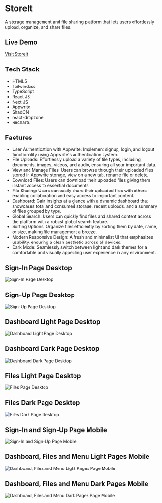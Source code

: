 # StoreIt
A storage management and file sharing platform that lets users effortlessly upload, organize, and share files.

## Live Demo
[Visit StoreIt](https://store-it-twickes-projects.vercel.app/)

## Tech Stack
- HTML5
- Tailwindcss
- TypeScript
- React JS
- Next JS
- Appwrite
- ShadCN
- react-dropzone
- Recharts

## Faetures
 - User Authentication with Appwrite: Implement signup, login, and logout functionality using Appwrite's authentication system.
 - FIle Uploads: Effortlessly upload a variety of file types, including documents, images, videos, and audio, ensuring all your important data.
 - View and Manage Files: Users can browse through their uploaded files stored in Appwrite storage, view on a new tab, rename file or delete.
 - Download Files: Users can download their uploaded files giving them instant access to essential documents.
 - File Sharing: Users can easily share their uploaded files with others, enabling collaboration and easy access to important content.
 - Dashboard: Gain insights at a glance with a dynamic dashboard that showcases total and consumed storage, recent uploads, and a summary of files grouped by type.
 - Global Search: Users can quickly find files and shared content across the platform with a robust global search feature.
 - Sorting Options: Organize files efficiently by sorting them by date, name, or size, making file management a breeze.
 - Modern Responsive Design: A fresh and minimalist UI that emphasizes usability, ensuring a clean aesthetic across all devices.
 - Dark Mode: Seamlessly switch between light and dark themes for a comfortable and visually appealing user experience in any environment.

## Sign-In Page Desktop
![Sign-In Page Desktop](https://github.com/TwickE/ReadmeImages/blob/main/StoreItSignIn.png?raw=true)

## Sign-Up Page Desktop
![Sign-Up Page Desktop](https://github.com/TwickE/ReadmeImages/blob/main/StoreItSignUp.png?raw=true)

## Dashboard Light Page Desktop
![Dashboard Light Page Desktop](https://github.com/TwickE/ReadmeImages/blob/main/StoreItDashboardLight.png?raw=true)

## Dashboard Dark Page Desktop
![Dashboard Dark Page Desktop](https://github.com/TwickE/ReadmeImages/blob/main/StoreItDashboardDark.png?raw=true)

## Files Light Page Desktop
![Files Page Desktop](https://github.com/TwickE/ReadmeImages/blob/main/StoreItMenuLight.png?raw=true)

## Files Dark Page Desktop
![Files Dark Page Desktop](https://github.com/TwickE/ReadmeImages/blob/main/StoreItMenuDark.png?raw=true)

## Sign-In and Sign-Up Page Mobile
![Sign-In and Sign-Up Page Mobile](https://github.com/TwickE/ReadmeImages/blob/main/StoreItMobile1.png?raw=true)

## Dashboard, Files and Menu Light Pages Mobile
![Dashboard, Files and Menu Light Pages Page Mobile](https://github.com/TwickE/ReadmeImages/blob/main/StoreItMobile2.png?raw=true)

## Dashboard, Files and Menu Dark Pages Mobile
![Dashboard, Files and Menu Dark Pages Page Mobile](https://github.com/TwickE/ReadmeImages/blob/main/StoreItMobile2Dark.png?raw=true)
